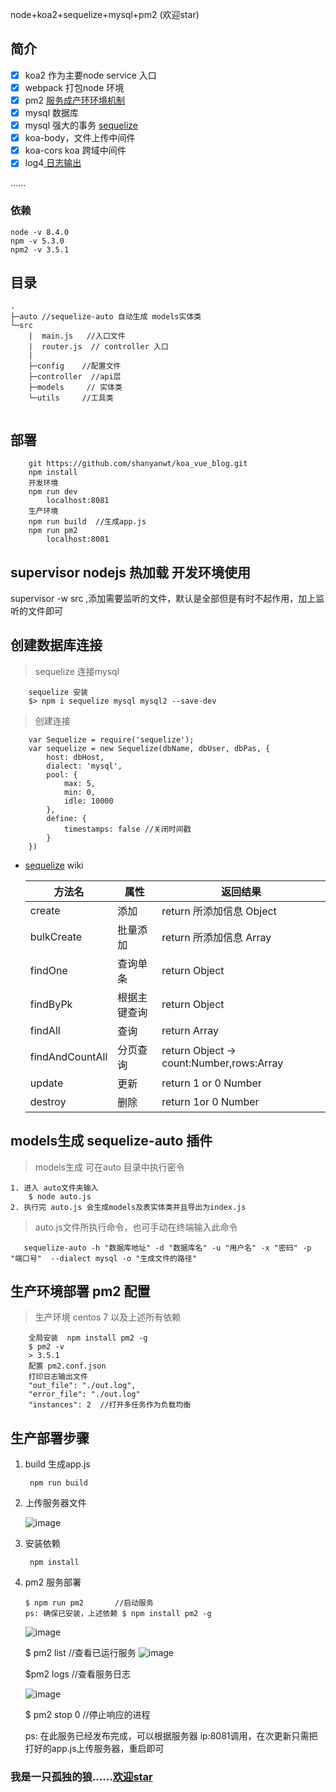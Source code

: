 node+koa2+sequelize+mysql+pm2 (欢迎star)

## 简介

- [x]   koa2 作为主要node service 入口
- [x]   webpack 打包node 环境
- [x]   pm2  [服务成产环环境机制](http://pm2.keymetrics.io/)
- [x]   mysql  数据库
- [x]   mysql 强大的事务 [sequelize](https://github.com/demopark/sequelize-docs-Zh-CN)
- [x]   koa-body，文件上传中间件
- [x]   koa-cors koa 跨域中间件
- [x]  log4[ 日志输出](https://www.npmjs.com/package/log4js)
  
  ......
  
### 依赖
```
node -v 8.4.0
npm -v 5.3.0
npm2 -v 3.5.1
```
## 目录

```
.
├─auto //sequelize-auto 自动生成 models实体类
└─src
    |  main.js   //入口文件
    |  router.js  // controller 入口
    |
    ├─config    //配置文件
    ├─controller  //api层
    ├─models     // 实体类
    └─utils     //工具类
    
```
## 部署

```
    git https://github.com/shanyanwt/koa_vue_blog.git
    npm install
    开发环境
    npm run dev
        localhost:8081
    生产环境
    npm run build  //生成app.js
    npm run pm2
        localhost:8081
```

## supervisor nodejs 热加载 开发环境使用
  supervisor -w src ,添加需要监听的文件，默认是全部但是有时不起作用，加上监听的文件即可
  
## 创建数据库连接 
> sequelize 连接mysql

```
    sequelize 安装
    $> npm i sequelize mysql mysql2 --save-dev
```

>  创建连接

```
    var Sequelize = require('sequelize');
    var sequelize = new Sequelize(dbName, dbUser, dbPas, {
    	host: dbHost,
    	dialect: 'mysql',
    	pool: {
    		max: 5,
    		min: 0,
    		idle: 10000
    	},
    	define: {
    		timestamps: false //关闭时间戳
    	}
    })
```
- [sequelize](https://github.com/demopark/sequelize-docs-Zh-CN) wiki

    方法名 | 属性| 返回结果
    ---     |---  |---
    create| 添加       |return 所添加信息 Object
    bulkCreate| 批量添加       |return 所添加信息 Array
    findOne| 查询单条       |return  Object
    findByPk| 根据主键查询       |return  Object
    findAll| 查询       |return  Array
    findAndCountAll| 分页查询       |return  Object -> count:Number,rows:Array
    update| 更新      |return  1 or 0   Number
    destroy | 删除     | return  1or 0   Number
  
  
## models生成	sequelize-auto 插件

>  models生成  可在auto 目录中执行密令

```
1. 进入 auto文件夹输入 
    $ node auto.js
2. 执行完 auto.js 会生成models及表实体类并且导出为index.js 
```
> auto.js文件所执行命令，也可手动在终端输入此命令

```
   sequelize-auto -h "数据库地址" -d "数据库名" -u "用户名" -x "密码" -p "端口号"  --dialect mysql -o "生成文件的路径"
```

## 生产环境部署 pm2 配置
> 生产环境 centos 7 以及上述所有依赖

```
	全局安装  npm install pm2 -g 
	$ pm2 -v
	> 3.5.1
    配置 pm2.conf.json
	打印日志输出文件
	"out_file": "./out.log",
	"error_file": "./out.log"
	"instances": 2  //打开多任务作为负载均衡
```
## 生产部署步骤
1. build 生成app.js
   ```
    npm run build
    ```
2. 上传服务器文件

    ![image](https://img-blog.csdnimg.cn/20190806104358975.png)

3. 安装依赖
    ```
     npm install
    ```
4. pm2 服务部署
     ```
     $ npm run pm2       //启动服务
     ps: 确保已安装，上述依赖 $ npm install pm2 -g 
    ```
    
    ![image](https://img-blog.csdnimg.cn/20190806111004360.png)
    
    $ pm2 list        //查看已运行服务
    ![image](https://img-blog.csdnimg.cn/2019080611103250.png)
    
   $pm2 logs     //查看服务日志
   
   ![image](https://img-blog.csdnimg.cn/20190806111651791.png)
   
   $ pm2 stop 0  //停止响应的进程
   
   ps: 在此服务已经发布完成，可以根据服务器 ip:8081调用，在次更新只需把打好的app.js上传服务器，重启即可
   
### 我是一只孤独的狼......[欢迎star](https://github.com/shanyanwt/koa_vue_blog)